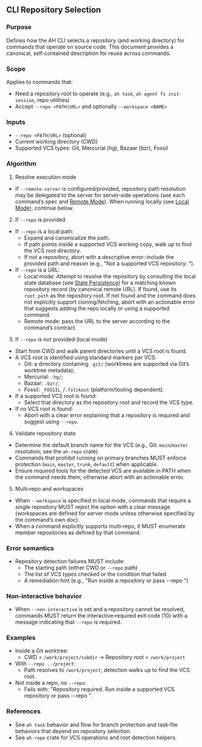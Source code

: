 ## CLI Repository Selection

### Purpose

Defines how the AH CLI selects a repository (and working directory) for commands that operate on source code. This document provides a canonical, self‑contained description for reuse across commands.

### Scope

Applies to commands that:

- Need a repository root to operate (e.g., `ah task`, `ah agent fs init-session`, repo utilities)
- Accept `--repo <PATH|URL>` and optionally `--workspace <NAME>`

### Inputs

- `--repo <PATH|URL>` (optional)
- Current working directory (CWD)
- Supported VCS types: Git, Mercurial (hg), Bazaar (bzr), Fossil

### Algorithm

1. Resolve execution mode

- If `--remote-server` is configured/provided, repository path resolution may be delegated to the server for server‑side operations (see each command’s spec and [Remote Mode](Remote-Mode.md)). When running locally (see [Local Mode](Local-Mode.md)), continue below.

2. If `--repo` is provided

- If `--repo` is a local path:
  - Expand and canonicalize the path.
  - If path points inside a supported VCS working copy, walk up to find the VCS root directory.
  - If not a repository, abort with a descriptive error: include the provided path and reason (e.g.,
    "Not a supported VCS repository: <path>").
- If `--repo` is a URL:
  - Local mode: Attempt to resolve the repository by consulting the local state database (see [State Persistence](State-Persistence.md)) for a matching known repository record (by canonical remote URL). If found, use its `root_path` as the repository root. If not found and the command does not explicitly support cloning/fetching, abort with an actionable error that suggests adding the repo locally or using a supported command.
  - Remote mode: pass the URL to the server according to the command’s contract.

3. If `--repo` is not provided (local mode)

- Start from CWD and walk parent directories until a VCS root is found.
- A VCS root is identified using standard markers per VCS:
  - Git: a directory containing `.git/` (worktrees are supported via Git’s worktree metadata);
  - Mercurial: `.hg/`;
  - Bazaar: `.bzr/`;
  - Fossil: `_FOSSIL_`/`.fslckout` (platform/tooling dependent).
- If a supported VCS root is found:
  - Select that directory as the repository root and record the VCS type.
- If no VCS root is found:
  - Abort with a clear error explaining that a repository is required and suggest using `--repo`.

4. Validate repository state

- Determine the default branch name for the VCS (e.g., Git: `main`/`master` resolution; see the `ah-repo` crate).
- Commands that prohibit running on primary branches MUST enforce protection (`main`, `master`, `trunk`, `default`) when applicable.
- Ensure required tools for the detected VCS are available in PATH when the command needs them; otherwise abort with an actionable error.

5. Multi‑repo and workspaces

- When `--workspace` is specified in local mode, commands that require a single repository MUST reject the option with a clear message (workspaces are defined for server mode unless otherwise specified by the command’s own doc).
- When a command explicitly supports multi‑repo, it MUST enumerate member repositories as defined by that command.

### Error semantics

- Repository detection failures MUST include:
  - The starting path (either CWD or `--repo` path)
  - The list of VCS types checked or the condition that failed
  - A remediation hint (e.g., "Run inside a repository or pass --repo <PATH>")

### Non‑interactive behavior

- When `--non-interactive` is set and a repository cannot be resolved, commands MUST return the interactive‑required exit code (10) with a message indicating that `--repo` is required.

### Examples

- Inside a Git worktree:
  - CWD = `/work/project/subdir` → Repository root = `/work/project`
- With `--repo ../project`:
  - Path resolves to `/work/project`; detection walks up to find the VCS root.
- Not inside a repo, no `--repo`:
  - Fails with: "Repository required. Run inside a supported VCS repository or pass --repo <PATH>".

### References

- See `ah task` behavior and flow for branch protection and task‑file behaviors that depend on repository selection.
- See `ah-repo` crate for VCS operations and root detection helpers.

